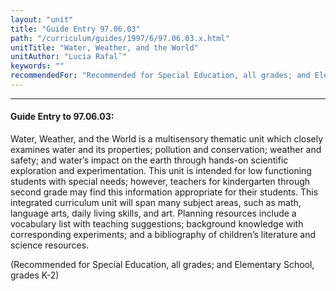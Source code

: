 ```yaml
---
layout: "unit"
title: "Guide Entry 97.06.03"
path: "/curriculum/guides/1997/6/97.06.03.x.html"
unitTitle: "Water, Weather, and the World"
unitAuthor: "Lucia Rafalˆ"
keywords: ""
recommendedFor: "Recommended for Special Education, all grades; and Elementary School, grades K-2"
---
```

<body>
<hr/>
 <h4>
  Guide Entry to 97.06.03:
 </h4>
 Water, Weather, and the World is a multisensory thematic unit which closely examines water and its properties; pollution and conservation; weather and safety; and water’s impact on the earth through hands-on scientific exploration and experimentation. This unit is intended for low functioning students with special needs; however, teachers for kindergarten through second grade may find this information appropriate for their students. This integrated curriculum unit will span many subject areas, such as math, language arts, daily living skills, and art. Planning resources include a vocabulary list with teaching suggestions; background knowledge with corresponding experiments; and a bibliography of children’s literature and science resources.
 <p>
  (Recommended for Special Education, all grades; and Elementary School, grades K-2)
 </p>

</body>